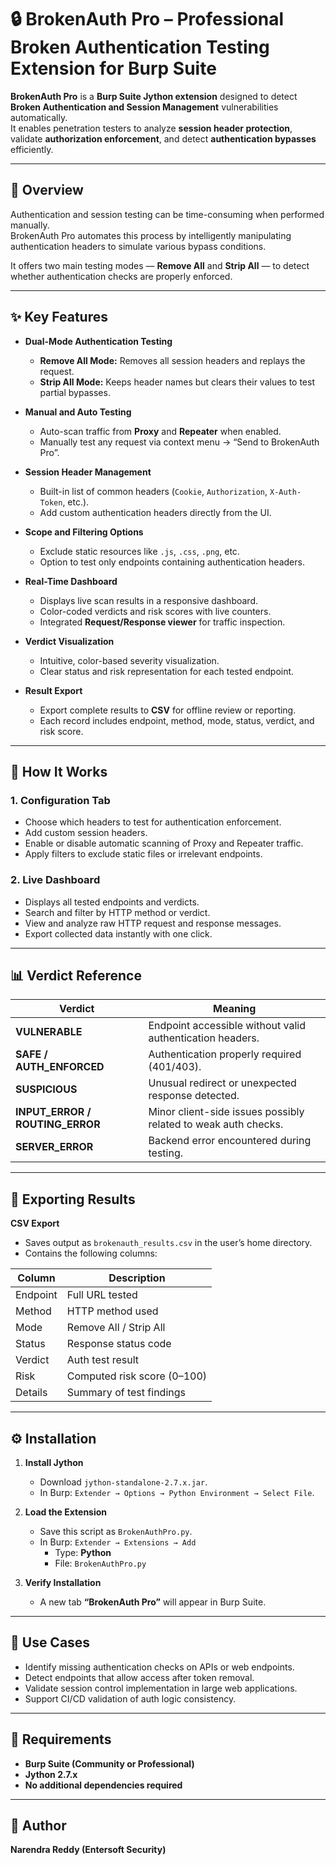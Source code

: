 # 🔒 BrokenAuth Pro – Professional Broken Authentication Testing Extension for Burp Suite

**BrokenAuth Pro** is a **Burp Suite Jython extension** designed to detect **Broken Authentication and Session Management** vulnerabilities automatically.  
It enables penetration testers to analyze **session header protection**, validate **authorization enforcement**, and detect **authentication bypasses** efficiently.

---

## 🚀 Overview

Authentication and session testing can be time-consuming when performed manually.  
BrokenAuth Pro automates this process by intelligently manipulating authentication headers to simulate various bypass conditions.

It offers two main testing modes — **Remove All** and **Strip All** — to detect whether authentication checks are properly enforced.

---

## ✨ Key Features

- **Dual-Mode Authentication Testing**
  - **Remove All Mode:** Removes all session headers and replays the request.  
  - **Strip All Mode:** Keeps header names but clears their values to test partial bypasses.

- **Manual and Auto Testing**
  - Auto-scan traffic from **Proxy** and **Repeater** when enabled.  
  - Manually test any request via context menu → “Send to BrokenAuth Pro”.

- **Session Header Management**
  - Built-in list of common headers (`Cookie`, `Authorization`, `X-Auth-Token`, etc.).  
  - Add custom authentication headers directly from the UI.

- **Scope and Filtering Options**
  - Exclude static resources like `.js`, `.css`, `.png`, etc.  
  - Option to test only endpoints containing authentication headers.

- **Real-Time Dashboard**
  - Displays live scan results in a responsive dashboard.  
  - Color-coded verdicts and risk scores with live counters.  
  - Integrated **Request/Response viewer** for traffic inspection.

- **Verdict Visualization**
  - Intuitive, color-based severity visualization.  
  - Clear status and risk representation for each tested endpoint.

- **Result Export**
  - Export complete results to **CSV** for offline review or reporting.  
  - Each record includes endpoint, method, mode, status, verdict, and risk score.

---

## 🧠 How It Works

### 1. Configuration Tab
- Choose which headers to test for authentication enforcement.  
- Add custom session headers.  
- Enable or disable automatic scanning of Proxy and Repeater traffic.  
- Apply filters to exclude static files or irrelevant endpoints.

### 2. Live Dashboard
- Displays all tested endpoints and verdicts.  
- Search and filter by HTTP method or verdict.  
- View and analyze raw HTTP request and response messages.  
- Export collected data instantly with one click.

---

## 📊 Verdict Reference

| Verdict | Meaning |
|----------|----------|
| **VULNERABLE** | Endpoint accessible without valid authentication headers. |
| **SAFE / AUTH_ENFORCED** | Authentication properly required (401/403). |
| **SUSPICIOUS** | Unusual redirect or unexpected response detected. |
| **INPUT_ERROR / ROUTING_ERROR** | Minor client-side issues possibly related to weak auth checks. |
| **SERVER_ERROR** | Backend error encountered during testing. |

---

## 🧩 Exporting Results

**CSV Export**
- Saves output as `brokenauth_results.csv` in the user’s home directory.  
- Contains the following columns:

| Column | Description |
|---------|--------------|
| Endpoint | Full URL tested |
| Method | HTTP method used |
| Mode | Remove All / Strip All |
| Status | Response status code |
| Verdict | Auth test result |
| Risk | Computed risk score (0–100) |
| Details | Summary of test findings |

---

## ⚙️ Installation

1. **Install Jython**
   - Download `jython-standalone-2.7.x.jar`.
   - In Burp: `Extender → Options → Python Environment → Select File`.

2. **Load the Extension**
   - Save this script as `BrokenAuthPro.py`.
   - In Burp: `Extender → Extensions → Add`  
     - Type: **Python**  
     - File: `BrokenAuthPro.py`

3. **Verify Installation**
   - A new tab **“BrokenAuth Pro”** will appear in Burp Suite.

---

## 🧪 Use Cases

- Identify missing authentication checks on APIs or web endpoints.  
- Detect endpoints that allow access after token removal.  
- Validate session control implementation in large web applications.  
- Support CI/CD validation of auth logic consistency.

---

## 🪪 Requirements

- **Burp Suite (Community or Professional)**  
- **Jython 2.7.x**  
- **No additional dependencies required**  

---

## 👤 Author

**Narendra Reddy (Entersoft Security)**  

